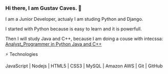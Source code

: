 ### Hi there, I am Gustav Caves. 👋

I am a Junior Developer, actualy I am studing Python and Django.

I started with Python because is easy to learn and it is powerfull. 

Then I will study Java and C++, because I am doing a couse with intecssa: [Analyst_Programmer in Python Java and C++](https://www.intecssa.com/formacion/analista-programador-en-desarrollo-de-aplicaciones-corporativas-con-java-python-y-c/)

⚡ Technologies

JavaScript | Nodejs | HTML5 | CSS3 | MySQL | Amazon AWS | Git | GitHub


<!--
**gustavcaves/gustavcaves** is a ✨ _special_ ✨ repository because its `README.md` (this file) appears on your GitHub profile.

Here are some ideas to get you started:

- 🔭 I’m currently working on ...
- 🌱 I’m currently learning ...
- 👯 I’m looking to collaborate on ...
- 🤔 I’m looking for help with ...
- 💬 Ask me about ...
- 📫 How to reach me: ...
- 😄 Pronouns: ...
- ⚡ Fun fact: ...
-->
